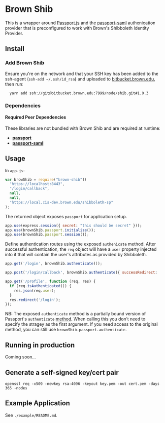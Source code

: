 # Brown Shib

This is a wrapper around [Passport.js](http://passportjs.org/) and the [passport-saml](https://www.npmjs.com/package/passport-saml) authenication provider that is preconfigured to work with Brown's Shibboleth Identity Provider.

## Install

### Add Brown Shib

Ensure you're on the network and that your SSH key has been added to the ssh-agent (`ssh-add ~/.ssh/id_rsa`) and uploaded to [bitbucket.brown.edu](https://bitbucket.brown.edu/plugins/servlet/ssh/account/keys), then run:

```
  yarn add ssh://git@bitbucket.brown.edu:7999/node/shib.git#1.0.3
```

### Dependencies

#### Required Peer Dependencies

These libraries are not bundled with Brown Shib and are required at runtime:

- [**passport**](https://www.npmjs.com/package/passport)
- [**passport-saml**](https://www.npmjs.com/package/passport-saml)

## Usage

In `app.js`:

```javascript
var browShib = require("brown-shib")(
  "https://localhost:8443",
  "/login/callback",
  null,
  null,
  "https://local.cis-dev.brown.edu/shibboleth-sp"
);
```

The returned object exposes `passport` for application setup.

```javascript
app.use(express.session({ secret: "this should be secret" }));
app.use(brownShib.passport.initialize());
app.use(brownShib.passport.session());
```

Define authentication routes using the exposed `authenicate` method. After successful authentication, the `req` object will have a `user` property injected into it that will contain the user's attributes as provided by Shibboleth.

```javascript
app.get('/login', brownShib.authenticate());

app.post('/login/callback', brownShib.authenticate({ successRedirect: '/', failureRedirect: '/error' });

app.get('/profile', function (req, res) {
  if (req.isAuthenticated()) {
    res.json(req.user);
  }
  res.redirect('/login');
});
```

NB: The exposed `authenticate` method is a partially bound version of Passport's `authenticate` [method](http://passportjs.org/docs/authenticate). When calling this you don't need to specify the stragey as the first argument. If you need access to the original method, you can still use `brownShib.passport.authenticate`.

## Running in production

Coming soon...

## Generate a self-signed key/cert pair

`openssl req -x509 -newkey rsa:4096 -keyout key.pem -out cert.pem -days 365 -nodes`

## Example Application

See `./example/README.md`.
